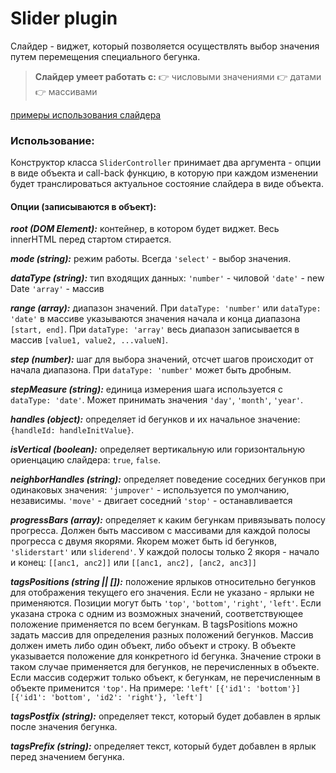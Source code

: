 # **Slider plugin**
Слайдер -  виджет, который позволяется осуществлять выбор значения путем перемещения специального бегунка.

>**Слайдер умеет работать с:**
>:point_right: числовыми значениями
>:point_right: датами
>:point_right: массивами

[примеры использования слайдера](https://rompt-prompt.github.io/slider/)

### Использование:
Конструктор класса `SliderController` принимает два аргумента - опции в виде объекта и call-back функцию, в которую при каждом изменении будет транслироваться актуальное состояние слайдера в виде объекта.

#### Опции (записываются в объект):

***root (DOM Element):*** контейнер, в котором будет виджет. Весь innerHTML перед стартом стирается.

***mode (string):*** режим работы. Всегда `'select'` - выбор значения.

***dataType (string):*** тип входящих данных:
`'number'` - чиловой
`'date'` - new Date
`'array'` - массив

***range (array):*** диапазон значений.
При `dataType: 'number'` или  `dataType: 'date'` в массиве указываются значения начала и конца диапазона `[start, end]`.
При `dataType: 'array'` весь диапазон записывается в массив `[value1, value2, ...valueN]`.

***step (number):*** шаг для выбора значений, отсчет шагов происходит от начала диапазона. При `dataType: 'number'` может быть дробным.

***stepMeasure (string):*** единица измерения шага используется с `dataType: 'date'`. Может принимать значения `'day'`, `'month'`, `'year'`.

***handles (object):*** определяет id бегунков и их начальное значение: `{handleId: handleInitValue}`.

***isVertical (boolean):*** определяет вертикальную или горизонтальную ориенцацию слайдера: `true`, `false`.

***neighborHandles (string):*** определяет поведение соседних бегунков  при одинаковых значения:
`'jumpover'` - используется по умолчанию, независимы.
`'move'` - двигает соседний
`'stop'` - останавливается 

***progressBars (array):*** определяет к каким бегункам привязывать полосу прогресса. Должен быть массивом с массивами для каждой полосы прогресса с двумя якорями. Якорем может быть id бегунков, `'sliderstart'` или `sliderend'`. У каждой полосы только 2 якоря - начало и конец: `[[anc1, anc2]]` или `[[anc1, anc2], [anc2, anc3]]`

***tagsPositions (string || []):*** положение ярлыков относительно бегунков для отображения текущего его значения. Если не указано - ярлыки не применяются. Позиции могут быть `'top'`, `'bottom'`, `'right'`, `'left'`. 
Если указана строка с одним из возможных значений, соответствующее положение применяется по всем бегункам.
В tagsPositions можно задать массив для определения разных положений бегунков. Массив должен иметь либо один объект, либо объект и строку. В объекте указывается положение для конкретного id бегунка. Значение строки в таком случае применяется для бегунков, не перечисленных в объекте. Если массив содержит только объект, к бегункам, не перечисленным в объекте применится `'top'`.
На примере:
`'left'`
`[{'id1': 'bottom'}]`
`[{'id1': 'bottom', 'id2': 'right'}, 'left']`

***tagsPostfix (string):*** определяет текст, который будет добавлен в ярлык после значения бегунка.

***tagsPrefix (string):*** определяет текст, который будет добавлен в ярлык перед значением бегунка.

